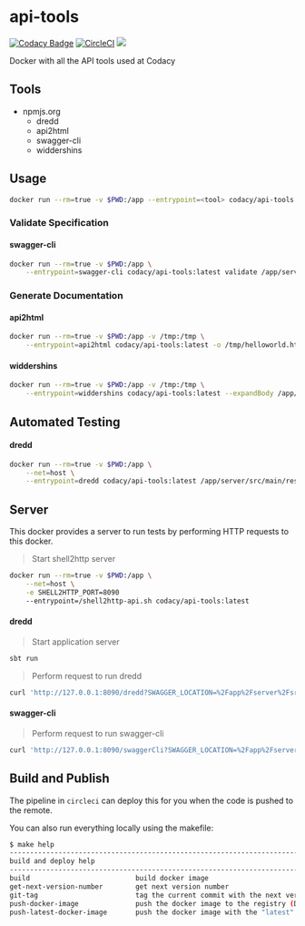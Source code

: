 # api-tools

[![Codacy Badge](https://api.codacy.com/project/badge/Grade/efc2aea3f63c404b9237478bd8dc370d)](https://www.codacy.com/app/Codacy/api-tools?utm_source=github.com&amp;utm_medium=referral&amp;utm_content=codacy/api-tools&amp;utm_campaign=Badge_Grade)
[![CircleCI](https://circleci.com/gh/codacy/api-tools.svg?style=svg)](https://circleci.com/gh/codacy/api-tools)
[![](https://images.microbadger.com/badges/version/codacy/api-tools.svg)](https://microbadger.com/images/codacy/api-tools "Get your own version badge on microbadger.com")

Docker with all the API tools used at Codacy

## Tools

* npmjs.org
    * dredd
    * api2html
    * swagger-cli
    * widdershins

## Usage

```sh
docker run --rm=true -v $PWD:/app --entrypoint=<tool> codacy/api-tools:latest
```

### Validate Specification

#### swagger-cli

```sh
docker run --rm=true -v $PWD:/app \
    --entrypoint=swagger-cli codacy/api-tools:latest validate /app/server/src/main/resources/api.yaml
```

### Generate Documentation

#### api2html

```sh
docker run --rm=true -v $PWD:/app -v /tmp:/tmp \
    --entrypoint=api2html codacy/api-tools:latest -o /tmp/helloworld.html /app/server/src/main/resources/api.yaml
```

#### widdershins

```sh
docker run --rm=true -v $PWD:/app -v /tmp:/tmp \
    --entrypoint=widdershins codacy/api-tools:latest --expandBody /app/server/src/main/resources/api.yaml -o /tmp/worker-api.md
```

## Automated Testing

#### dredd

```sh
docker run --rm=true -v $PWD:/app \
    --net=host \
    --entrypoint=dredd codacy/api-tools:latest /app/server/src/main/resources/api.yaml http://127.0.0.1:8080
```

## Server

This docker provides a server to run tests by performing HTTP requests to this docker.

> Start shell2http server

```sh
docker run --rm=true -v $PWD:/app \
    --net=host \
    -e SHELL2HTTP_PORT=8090
    --entrypoint=/shell2http-api.sh codacy/api-tools:latest
```

#### dredd

> Start application server

```sh
sbt run
```

> Perform request to run dredd

```sh
curl 'http://127.0.0.1:8090/dredd?SWAGGER_LOCATION=%2Fapp%2Fserver%2Fsrc%2Fmain%2Fresources%2Fapi.yaml&SERVER_URL=http%3A%2F%2F127.0.0.1%3A8080'
```

#### swagger-cli

> Perform request to run swagger-cli

```sh
curl 'http://127.0.0.1:8090/swaggerCli?SWAGGER_LOCATION=%2Fapp%2Fserver%2Fsrc%2Fmain%2Fresources%2Fapi.yaml'
```

## Build and Publish

The pipeline in `circleci` can deploy this for you when the code is pushed to the remote.

You can also run everything locally using the makefile:

```sh
$ make help
---------------------------------------------------------------------------------------------------------
build and deploy help
---------------------------------------------------------------------------------------------------------
build                          build docker image
get-next-version-number        get next version number
git-tag                        tag the current commit with the next version and push
push-docker-image              push the docker image to the registry (DOCKER_USER and DOCKER_PASS mandatory)
push-latest-docker-image       push the docker image with the "latest" tag to the registry (DOCKER_USER and DOCKER_PASS mandatory)
```
